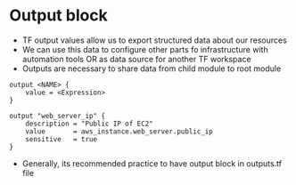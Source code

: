 # Output block
- TF output values allow us to export structured data about our resources
- We can use this data to configure other parts fo infrastructure with automation tools OR as data source for another TF workspace
- Outputs are necessary to share data from child module to root module

```hcl
output <NAME> {
    value = <Expression>
}

output "web_server_ip" {
    description = "Public IP of EC2"
    value       = aws_instance.web_server.public_ip
    sensitive   = true
}
```

- Generally, its recommended practice to have output block in outputs.tf file